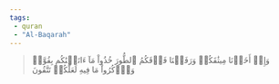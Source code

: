 ```yaml
---
tags: 
 - quran 
 - "Al-Baqarah"
---
```


> وَإِذۡ أَخَذۡنَا مِيثَٰقَكُمۡ وَرَفَعۡنَا فَوۡقَكُمُ ٱلطُّورَ خُذُواْ مَآ ءَاتَيۡنَٰكُم بِقُوَّةٖ وَٱذۡكُرُواْ مَا فِيهِ لَعَلَّكُمۡ تَتَّقُونَ
